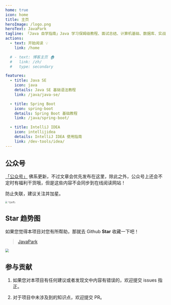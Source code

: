 ```yaml
---
home: true
icon: home
title: 主页
heroImage: /logo.png
heroText: JavaPark
tagline: 「Java 自学指南」Java 学习保姆级教程、面试总结、计算机基础、数据库、实战实践、效率工具、资源分享、程序人生。
actions:
  - text: 开始阅读 💡
    link: /home

  # - text: 博客主页 🏠
  #   link: /zh/
  #   type: secondary

features:
  - title: Java SE
    icon: java
    details: Java SE 基础语法教程
    link: /java/java-se/

  - title: Spring Boot
    icon: spring-boot
    details: Spring Boot 基础教程
    link: /java/spring-boot/

  - title: IntelliJ IDEA
    icon: intellijidea
    details: IntelliJ IDEA 使用指南
    link: /dev-tools/idea/
---
```


## 公众号

[「公众号」](https://cdn.jsdelivr.net/gh/cunyu1943/cunyu1943@main/imgs/wepublic.gif) 佛系更新，不过文章会优先发布在这里，除此之外，公众号上还会不定时有福利干货哦，但是这些内容不会同步到在线阅读网站！

防止失联，建议关注并加星。

<img src="https://cdn.jsdelivr.net/gh/cunyu1943/cunyu1943@main/imgs/wepublic.gif" alt="「公众号」" style="zoom:40%;" />

## Star 趋势图

如果您觉得本项目对您有所帮助，那就去 Github **Star** 收藏一下吧！

>   [JavaPark](https://github.com/cunyu1943/JavaPark)

<img src="https://api.star-history.com/svg?repos=cunyu1943/JavaPark&type=Date" style="zoom:70%;" />

## 参与贡献

1.   如果您对本项目有任何建议或者发现文中内容有错误的，欢迎提交 issues 指正。

2.   对于项目中未涉及到的知识点，欢迎提交 PR。
